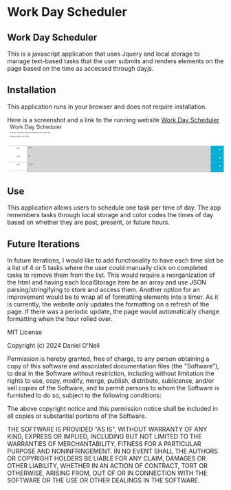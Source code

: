 # Work Day Scheduler

## Work Day Scheduler
This is a javascript application that uses Jquery and local storage to manage text-based tasks that the user submits and renders elements on the page based on the time as accessed through dayjs.

## Installation
This application runs in your browser and does not require installation.

Here is a screenshot and a link to the running website
[Work Day Scheduler](https://danpatoneil.github.io/Work-Day-Scheduler/)
![a screenshot of the website. It shows the title of the app, the current date, and several records with their sample tasks which are simply the names of several numbers typed out.](screenshot.png)

## Use
This application allows users to schedule one task per time of day. The app remembers tasks through local storage and color codes the times of day based on whether they are past, present, or future hours. 

## Future Iterations
In future iterations, I would like to add functionality to have each time slot be a list of 4 or 5 tasks where the user could manually click on completed tasks to remove them from the list. This would require a reorganization of the html and having each localStorage item be an array and use JSON parsing/stringifying to store and access them. Another option for an improvement would be to wrap all of formatting elements into a timer. As it is currently, the website only updates the formatting on a refresh of the page. If there was a periodic update, the page would automatically change formatting when the hour rolled over.

MIT License

Copyright (c) 2024 Daniel O'Neil

Permission is hereby granted, free of charge, to any person obtaining a copy
of this software and associated documentation files (the "Software"), to deal
in the Software without restriction, including without limitation the rights
to use, copy, modify, merge, publish, distribute, sublicense, and/or sell
copies of the Software, and to permit persons to whom the Software is
furnished to do so, subject to the following conditions:

The above copyright notice and this permission notice shall be included in all
copies or substantial portions of the Software.

THE SOFTWARE IS PROVIDED "AS IS", WITHOUT WARRANTY OF ANY KIND, EXPRESS OR
IMPLIED, INCLUDING BUT NOT LIMITED TO THE WARRANTIES OF MERCHANTABILITY,
FITNESS FOR A PARTICULAR PURPOSE AND NONINFRINGEMENT. IN NO EVENT SHALL THE
AUTHORS OR COPYRIGHT HOLDERS BE LIABLE FOR ANY CLAIM, DAMAGES OR OTHER
LIABILITY, WHETHER IN AN ACTION OF CONTRACT, TORT OR OTHERWISE, ARISING FROM,
OUT OF OR IN CONNECTION WITH THE SOFTWARE OR THE USE OR OTHER DEALINGS IN THE
SOFTWARE.